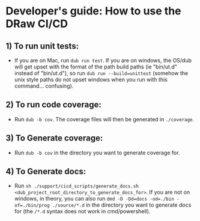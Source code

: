 

# Developer's guide: How to use the DRaw CI/CD

## 1) To run unit tests:

- If you are on Mac, run `dub run test`. If you are on windows, the OS/dub will get upset with the format of the path build paths (ie "bin/ut.d" instead of "bin/ut.d"), so run `dub run --build=unittest` (somehow the unix style paths do not upset windows when you run with this command... confusing).

## 2) To run code coverage:
- Run `dub -b cov`. The coverage files will then be generated in `./coverage`.

## 3) To Generate coverage:
- Run `dub -b cov` in the directory you want to generate coverage for.

## 4) To Generate docs:
- Run `sh ./support/cicd_scripts/generate_docs.sh <dub_project_root_directory_to_generate_docs_for>`. If you are not on windows, in theory, you can also run `dmd -D -Dd=docs -od=./bin -of=./bin/prog ./source/*.d` in the directory you want to generate docs for (the `/*.d` syntax does not work in cmd/powershell).